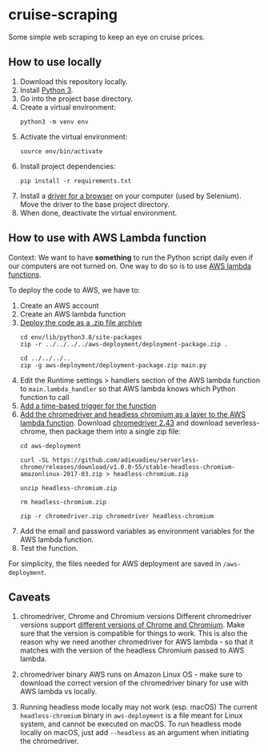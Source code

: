 # cruise-scraping

Some simple web scraping to keep an eye on cruise prices.

## How to use locally

1. Download this repository locally.
2. Install [Python 3](https://www.python.org/downloads/).
3. Go into the project base directory.
4. Create a virtual environment:
    ```
    python3 -m venv env
    ```
5. Activate the virtual environment:
    ```
    source env/bin/activate
    ```
6. Install project dependencies:
    ```
    pip install -r requirements.txt
    ```
7. Install a [driver for a browser](https://selenium-python.readthedocs.io/installation.html#drivers) on your computer (used by Selenium). Move the driver to the base project directory.
8. When done, deactivate the virtual environment.

## How to use with AWS Lambda function

Context: We want to have **something** to run the Python script daily even if our computers are not turned on. One way to do so is to use [AWS lambda functions](https://aws.amazon.com/lambda/).

To deploy the code to AWS, we have to:

1. Create an AWS account
2. Create an AWS lambda function
3. [Deploy the code as a .zip file archive](https://docs.aws.amazon.com/lambda/latest/dg/python-package.html)
    ```
    cd env/lib/python3.8/site-packages
    zip -r ../../../../aws-deployment/deployment-package.zip .

    cd ../../../..
    zip -g aws-deployment/deployment-package.zip main.py
    ```
4. Edit the Runtime settings > handlers section of the AWS lambda function to `main.lambda_handler` so that AWS lambda knows which Python function to call
5. [Add a time-based trigger for the function](https://docs.aws.amazon.com/lambda/latest/dg/services-cloudwatchevents.html)
6. [Add the chromedriver and headless chromium as a layer to the AWS lambda function](https://dev.to/awscommunity-asean/creating-an-api-that-runs-selenium-via-aws-lambda-3ck3). Download [chromedriver 2.43](https://chromedriver.storage.googleapis.com/index.html?path=2.43/) and download severless-chrome, then package them into a single zip file:
    ```
    cd aws-deployment

    curl -SL https://github.com/adieuadieu/serverless-chrome/releases/download/v1.0.0-55/stable-headless-chromium-amazonlinux-2017-03.zip > headless-chromium.zip

    unzip headless-chromium.zip

    rm headless-chromium.zip

    zip -r chromedriver.zip chromedriver headless-chromium
    ```
7. Add the email and password variables as environment variables for the AWS lambda function.
8. Test the function.

For simplicity, the files needed for AWS deployment are saved in `/aws-deployment`.

## Caveats

1. chromedriver, Chrome and Chromium versions
    Different chromedriver versions support [different versions of Chrome and Chromium](https://stackoverflow.com/questions/41133391/which-chromedriver-version-is-compatible-with-which-chrome-browser-version). Make sure that the version is compatible for things to work. This is also the reason why we need another chromedriver for AWS lambda - so that it matches with the version of the headless Chromium passed to AWS lambda.

2. chromedriver binary
    AWS runs on Amazon Linux OS - make sure to download the correct version of the chromedriver binary for use with AWS lambda vs locally.

3. Running headless mode locally may not work (esp. macOS)
    The current `headless-chromium` binary in `aws-deployment` is a file meant for Linux system, and cannot be executed on macOS. To run headless mode locally on macOS, just add `--headless` as an argument when initiating the chromedriver.
